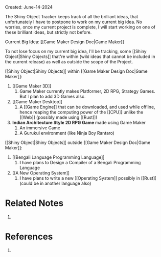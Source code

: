 Created: June-14-2024

The Shiny Object Tracker keeps track of all the brilliant ideas, that unfortunately I have to postpone to work on my current big idea. No worries, once my current project is complete, I will start working on one of these brilliant ideas, but strictly not before.

Current Big Idea: [[Game Maker Design Doc|Game Maker]]

To not lose focus on my current big idea, I'll be tracking, some [[Shiny Object|Shiny Objects]] that're within (wild ideas that cannot be included in the current release) as well as outside the scope of the Project.

[[Shiny Object|Shiny Objects]] within [[Game Maker Design Doc|Game Maker]]:

1. [[Game Maker 3D]]
	1. Game Maker currently makes Platformer, 2D RPG, Strategy Games. But I plan to add 3D Games also.
2. [[Game Maker Desktop]]
	1. A [[Game Engine]] that can be downloaded, and used while offline, hence reaping the computing power of the [[CPU]] unlike the [[Web]] (possibly made using [[Rust]])
3. **Indian Architecture Style 2D RPG Game** made using Game Maker
	1. An immersive Game
	2. A Gurukul environment (like Ninja Boy Rantaro)

[[Shiny Object|Shiny Objects]] outside [[Game Maker Design Doc|Game Maker]]:

1. [[Bengali Language Programming Language]]
	1. I have plans to Design a Compiler of a Bengali Programming Language
2. [[A New Operating System]]
	1. I have plans to write a new [[Operating System]] possibly in [[Rust]] (could be in another language also)

# Related Notes

1. 
# References

1. 